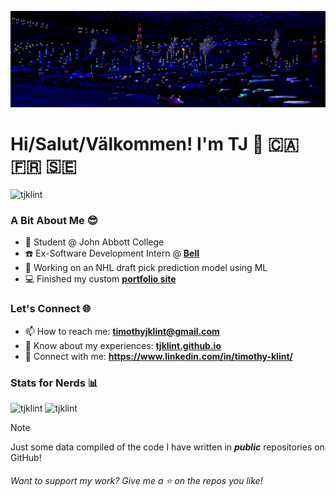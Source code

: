 ![](banner2.gif)
# Hi/Salut/Välkommen! I'm TJ 👋 🇨🇦 🇫🇷 🇸🇪

<p align="left"> 
<img src="https://komarev.com/ghpvc/?username=tjklint&label=Profile%20views&color=0e75b6&style=for-the-badge" alt="tjklint" />  
</p>

### A Bit About Me 😎
- 🏫 Student @ John Abbott College
- ☎️ Ex-Software Development Intern @ **[Bell](https://bell.ca)**
- 🏒 Working on an NHL draft pick prediction model using ML
- 💻 Finished my custom **[portfolio site](https://tjklint.github.io)**


### Let's Connect 🌐
- 📫 How to reach me: **timothyjklint@gmail.com**
- 📄 Know about my experiences: **[tjklint.github.io](https://tjklint.github.io)**
- 🤝 Connect with me: **https://www.linkedin.com/in/timothy-klint/**


### Stats for Nerds 📊
<p align="left">
  <!-- <img height="240em" src="https://github-readme-stats.vercel.app/api/top-langs/?username=tjklint&layout=compact&theme=tokyonight&langs_count=20&exclude_repo=CapitalCoach" alt="tjklint" /> -->
<img height="240em" src="https://github-readme-stats.vercel.app/api?username=tjklint&show_icons=true&locale=en&theme=tokyonight&width=400&show=reviews" alt="tjklint" />
<img src="https://github-readme-stats.vercel.app/api/top-langs/?username=tjklint&layout=compact&langs_count=12&hide=HTML,CSS&theme=tokyonight" alt="tjklint" />
</p>
  
> [!NOTE]
> Just some data compiled of the code I have written in <i><b>public</b></i> repositories on GitHub!

<h6>Want to support my work? Give me a ⭐ on the repos you like!</h6>
